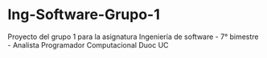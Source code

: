 # Ing-Software-Grupo-1
Proyecto del grupo 1 para la asignatura Ingeniería de software - 7° bimestre - Analista Programador Computacional Duoc UC
